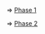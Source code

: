

=> [Phase 1](https://github.com/saimhasan10/Java-practice/tree/main/JAVA_PRACTICE/01.Secret_Seed/phase_1) 


=> [Phase 2](https://github.com/saimhasan10/Java-practice/tree/main/JAVA_PRACTICE/01.Secret_Seed/phase_2)